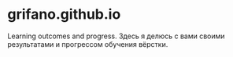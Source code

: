 # grifano.github.io
Learning outcomes and progress. Здесь я делюсь с вами своими результатами и прогрессом обучения вёрстки. 
